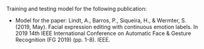 Training and testing model for the following publication:
 - Model for the paper: Lindt, A., Barros, P., Siqueira, H., &amp; Wermter, S. (2019, May). Facial expression editing with continuous emotion labels. In 2019 14th IEEE International Conference on Automatic Face &amp; Gesture Recognition (FG 2019) (pp. 1-8). IEEE.

